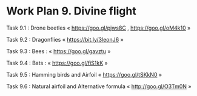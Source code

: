 # Work Plan 9. Divine flight

Task 9.1 : Drone beetles « https://goo.gl/pjws8C , https://goo.gl/oM4k10 »

Task 9.2 : Dragonflies « https://bit.ly/3leonJ6 »

Task 9.3 : Bees : « ‪https://goo.gl/gavztu »

Task 9.4 : Bats : « https://goo.gl/fiS1kK »

Task 9.5 : Hamming birds and Airfoil « https://goo.gl/tSKkN0 »

Task 9.6 : Natural airfoil and Alternative formula « http://goo.gl/O3Tm0N »
